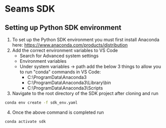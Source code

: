 # Seams SDK

## Setting up Python SDK environment
1. To set up the Python SDK environment you must first install Anaconda here: https://www.anaconda.com/products/distribution 
2. Add the correct environment variables to VS Code
    - Search for Advanced system settings
    - Environment variables
    - Under system variables -> path add the below 3 things to allow you to run "conda" commands in VS Code:
        - C:\ProgramData\Anaconda3
        - C:\ProgramData\Anaconda3\Library\bin
        - C:\ProgramData\Anaconda3\Scripts
3. Navigate to the root directory of the SDK project after cloning and run
```bash
conda env create -f sdk_env.yaml
```
4. Once the above command is completed run
```bash
conda activate sdk
```

